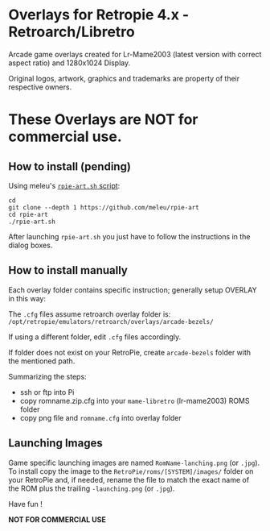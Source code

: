 # Overlays for Retropie 4.x - Retroarch/Libretro 
Arcade game overlays created for Lr-Mame2003 (latest version with correct aspect ratio) and 1280x1024 Display.

Original logos, artwork, graphics and trademarks are property of their respective owners. 
# These Overlays are **NOT** for commercial use.

## How to install (pending)

Using meleu's [`rpie-art.sh` script](https://github.com/meleu/rpie-art):

```
cd
git clone --depth 1 https://github.com/meleu/rpie-art
cd rpie-art
./rpie-art.sh
```

After launching `rpie-art.sh` you just have to follow the instructions in the dialog boxes.


## How to install manually

Each overlay folder contains specific instruction; generally setup OVERLAY in this way:

The `.cfg` files assume retroarch overlay folder is: `/opt/retropie/emulators/retroarch/overlays/arcade-bezels/`

If using a different folder, edit `.cfg` files accordingly.

If folder does not exist on your RetroPie, create `arcade-bezels` folder with the mentioned path.

Summarizing the steps:
- ssh or ftp into Pi
- copy romname.zip.cfg into your `mame-libretro` (lr-mame2003) ROMS folder
- copy png file and `romname.cfg` into overlay folder

## Launching Images
Game specific launching images are named `RomName-lanching.png` (or `.jpg`).
To install copy the image to the `RetroPie/roms/[SYSTEM]/images/` folder on your RetroPie and, if needed, rename the file to match the exact name of the ROM plus the trailing `-launching.png` (or `.jpg`).

Have fun !

**NOT FOR COMMERCIAL USE**